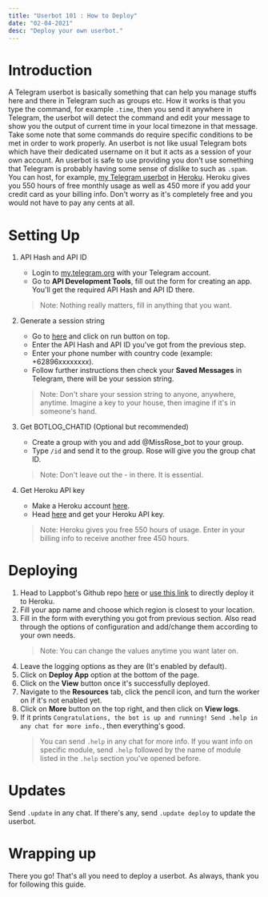 ```yaml
---
title: "Userbot 101 : How to Deploy"
date: "02-04-2021"
desc: "Deploy your own userbot."
---
```


# Introduction

A Telegram userbot is basically something that can help you manage stuffs here and there in Telegram such as groups etc. How it works is that you type the command, for example `.time`, then you send it anywhere in Telegram, the userbot will detect the command and edit your message to show you the output of current time in your local timezone in that message. Take some note that some commands do require specific conditions to be met in order to work properly. An userbot is not like usual Telegram bots which have their dedicated username on it but it acts as a session of your own account. An userbot is safe to use providing you don't use something that Telegram is probably having some sense of dislike to such as `.spam`. You can host, for example, [my Telegram userbot](https://github.com/irvanmalik48/Lappbot) in [Heroku](https://heroku.com/deploy?template=https://github.com/irvanmalik48/Lappbot/tree/master). Heroku gives you 550 hours of free monthly usage as well as 450 more if you add your credit card as your billing info. Don't worry as it's completely free and you would not have to pay any cents at all.

# Setting Up

1. API Hash and API ID
    - Login to [my.telegram.org](https://my.telegram.org) with your Telegram account.
    - Go to **API Development Tools**, fill out the form for creating an app. You'll get the required API Hash and API ID there.
    > Note: Nothing really matters, fill in anything that you want.

2. Generate a session string
    - Go to [here](http://sessiongen.irvanmalik48.repl.run/) and click on run button on top.
    - Enter the API Hash and API ID you've got from the previous step.
    - Enter your phone number with country code (example: +62896xxxxxxxx).
    - Follow further instructions then check your **Saved Messages** in Telegram, there will be your session string.
    > Note: Don't share your session string to anyone, anywhere, anytime. Imagine a key to your house, then imagine if it's in someone's hand.

3. Get BOTLOG_CHATID (Optional but recommended)
    - Create a group with you and add @MissRose_bot to your group.
    - Type `/id` and send it to the group. Rose will give you the group chat ID.
    > Note: Don't leave out the - in there. It is essential.

4. Get Heroku API key
    - Make a Heroku account [here](https://signup.heroku.com).
    - Head [here](https://dashboard.heroku.com/account) and get your Heroku API key.
    > Note: Heroku gives you free 550 hours of usage. Enter in your billing info to receive another free 450 hours.

# Deploying

1. Head to Lappbot's Github repo [here](https://github.com/irvanmalik48/Lappbot) or [use this link](https://heroku.com/deploy?template=https://github.com/irvanmalik48/Lappbot/tree/master) to directly deploy it to Heroku.
2. Fill your app name and choose which region is closest to your location.
3. Fill in the form with everything you got from previous section. Also read through the options of configuration and add/change them according to your own needs.
    > Note: You can change the values anytime you want later on.
4. Leave the logging options as they are (It's enabled by default).
5. Click on **Deploy App** option at the bottom of the page.
6. Click on the **View** button once it's successfully deployed.
7. Navigate to the **Resources** tab, click the pencil icon, and turn the worker on if it's not enabled yet.
8. Click on **More** button on the top right, and then click on **View logs**.
9. If it prints `Congratulations, the bot is up and running! Send .help in any chat for more info.`, then everything's good.
    > You can send `.help` in any chat for more info. If you want info on specific module, send `.help` followed by the name of module listed in the `.help` section you've opened before.

# Updates

Send `.update` in any chat. If there's any, send `.update deploy` to update the userbot.

# Wrapping up

There you go! That's all you need to deploy a userbot. As always, thank you for following this guide.
